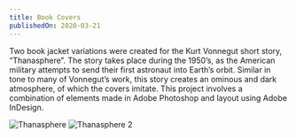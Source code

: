 ```yaml
---
title: Book Covers
publishedOn: 2020-03-21
---
```


Two book jacket variations were created for the Kurt Vonnegut short story, “Thanasphere”. The story takes place during the 1950’s, as the American military attempts to send their first astronaut into Earth’s orbit. Similar in tone to many of Vonnegut’s work, this story creates an ominous and dark atmosphere, of which the covers imitate. This project involves a combination of elements made in Adobe Photoshop and layout using Adobe InDesign.

![Thanasphere](images/portfolio/book-covers/Thanasphere.jpg)
![Thanasphere 2](images/portfolio/book-covers/Thanasphere-2.jpg)